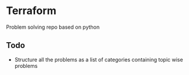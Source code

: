 # Terraform

Problem solving repo based on python

## Todo

- Structure all the problems as a list of categories containing topic wise problems
